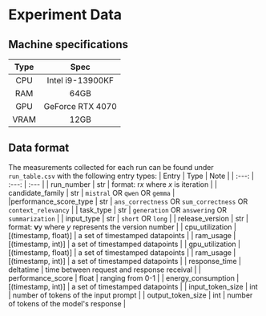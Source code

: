 # Experiment Data

## Machine specifications
|Type   | Spec  |
| :---: | :---: |
| CPU   | Intel i9-13900KF |
| RAM   | 64GB  |
| GPU   | GeForce RTX 4070 | 
| VRAM  | 12GB |

## Data format

The measurements collected for each run can be found under `run_table.csv` with the following entry types:
| Entry | Type | Note |
| :---: | :---: | :--- |
| run_number | str | format: r*x* where _x_ is iteration |
| candidate_family | str | `mistral` OR `qwen` OR `gemma` |
|performance_score_type | str | `ans_correctness` OR `sum_correctness` OR `context_relevancy` |
| task_type | str | `generation` OR `answering` OR `summarization` |
| input_type | str | `short` OR `long` |
| release_version | str | format: **v**y where _y_ represents the version number |
| cpu_utilization | \[(timestamp, float)\] | a set of timestamped datapoints |
| ram_usage | \[(timestamp, int)\] | a set of timestamped datapoints |
| gpu_utilization | \[(timestamp, float)\] | a set of timestamped datapoints |
| ram_usage | \[(timestamp, int)\] | a set of timestamped datapoints |
| response_time | deltatime | time between request and response receival |
| performance_score | float | ranging from 0-1 |
| energy_consumption | \[(timestamp, int)\] | a set of timestamped datapoints |
| input_token_size | int | number of tokens of the input prompt |
| output_token_size | int | number of tokens of the model's response |

